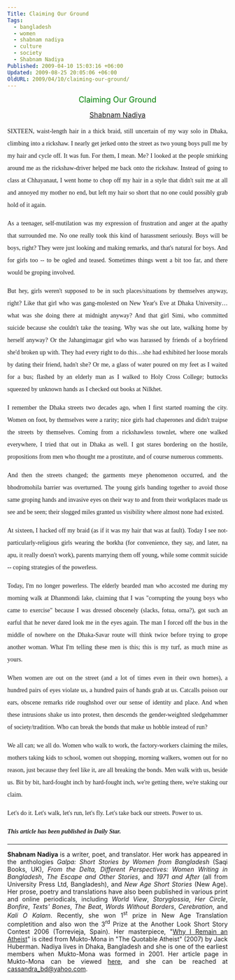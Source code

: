 ```yaml
---
Title: Claiming Our Ground
Tags:
  - bangladesh
  - women
  - shabnam nadiya
  - culture
  - society
  - Shabnam Nadiya
Published: 2009-04-10 15:03:16 +06:00
Updated: 2009-08-25 20:05:06 +06:00
OldURL: 2009/04/10/claiming-our-ground/
---
```


<p align="center"><span style="font-size: large; color: #008000;">Claiming Our Ground</span></p>
<p align="center"><span style="font-size: medium; color: #000080;"><a href="https://muktomona.com/Articles/nadiya/">Shabnam Nadiya</a></span></p>
<p style="line-height: 200%;" align="justify"><span style="font-family: Verdana;">SIXTEEN, waist-length hair in a thick braid, still uncertain of my way solo in Dhaka, climbing into a rickshaw. I nearly get jerked onto the street as two young boys pull me by my hair and cycle off. It was fun. For them, I mean. Me? I looked at the people smirking around me as the rickshaw-driver helped me back onto the rickshaw. Instead of going to class at Chhayanaut, I went home to chop off my hair in a style that didn't suit me at all and annoyed my mother no end, but left my hair so short that no one could possibly grab hold of it again. </span></p>
<p style="line-height: 200%;" align="justify"><span style="font-family: Verdana;">As a teenager, self-mutilation was my expression of frustration and anger at the apathy that surrounded me. No one really took this kind of harassment seriously. Boys will be boys, right? They were just looking and making remarks, and that's natural for boys. And for girls too -- to be ogled and teased. Sometimes things went a bit too far, and there would be groping involved. </span></p>
<p style="line-height: 200%;" align="justify"><span style="font-family: Verdana;">But hey, girls weren't supposed to be in such places/situations by themselves anyway, right? Like that girl who was gang-molested on New Year's Eve at Dhaka University…what was she doing there at midnight anyway? And that girl Simi, who committed suicide because she couldn't take the teasing. Why was she out late, walking home by herself anyway? Or the Jahangirnagar girl who was harassed by friends of a boyfriend she'd broken up with. They had every right to do this…she had exhibited her loose morals by dating their friend, hadn't she? Or me, a glass of water poured on my feet as I waited for a bus; flashed by an elderly man as I walked to Holy Cross College; buttocks squeezed by unknown hands as I checked out books at Nilkhet. </span></p>
<p style="line-height: 200%;" align="justify"><span style="font-family: Verdana;">I remember the Dhaka streets two decades ago, when I first started roaming the city. Women on foot, by themselves were a rarity; nice girls had chaperones and didn't traipse the streets by themselves. Coming from a rickshawless townlet, where one walked everywhere, I tried that out in Dhaka as well. I got stares bordering on the hostile, propositions from men who thought me a prostitute, and of course numerous comments. </span></p>
<p style="line-height: 200%;" align="justify"><span style="font-family: Verdana;">And then the streets changed; the garments meye phenomenon occurred, and the bhodromohila barrier was overturned. The young girls banding together to avoid those same groping hands and invasive eyes on their way to and from their workplaces made us see and be seen; their slogged miles granted us visibility where almost none had existed. </span></p>
<p style="line-height: 200%;" align="justify"><span style="font-family: Verdana;">At sixteen, I hacked off my braid (as if it was my hair that was at fault). Today I see not-particularly-religious girls wearing the borkha (for convenience, they say, and later, na apu, it really doesn't work), parents marrying them off young, while some commit suicide -- coping strategies of the powerless. </span></p>
<p style="line-height: 200%;" align="justify"><span style="font-family: Verdana;">Today, I'm no longer powerless. The elderly bearded man who accosted me during my morning walk at Dhanmondi lake, claiming that I was "corrupting the young boys who came to exercise" because I was dressed obscenely (slacks, fotua, orna?), got such an earful that he never dared look me in the eyes again. The man I forced off the bus in the middle of nowhere on the Dhaka-Savar route will think twice before trying to grope another woman. What I'm telling these men is this; this is my turf, as much mine as yours. </span></p>
<p style="line-height: 200%;" align="justify"><span style="font-family: Verdana;">When women are out on the street (and a lot of times even in their own homes), a hundred pairs of eyes violate us, a hundred pairs of hands grab at us. Catcalls poison our ears, obscene remarks ride roughshod over our sense of identity and place. And when these intrusions shake us into protest, then descends the gender-weighted sledgehammer of society/tradition. Who can break the bonds that make us hobble instead of run?</span></p>
<p style="line-height: 200%;" align="justify"><span style="font-family: Verdana;">We all can; we all do. Women who walk to work, the factory-workers claiming the miles, mothers taking kids to school, women out shopping, morning walkers, women out for no reason, just because they feel like it, are all breaking the bonds. Men walk with us, beside us. Bit by bit, hard-fought inch by hard-fought inch, we're getting there, we're staking our claim. </span></p>
<p style="line-height: 200%;" align="justify"><span style="font-family: Verdana;">Let's do it. Let's walk, let's run, let's fly. Let's take back our streets. Power to us.</span></p>
<p style="line-height: 200%;" align="justify"><em><strong><span style="font-family: Verdana;">This article has been published in Daily Star. </span></strong></em></p>

<hr />
<p align="justify"><strong>Shabnam Nadiya</strong> is a writer, poet, and translator. Her work has appeared in the anthologies <em>Galpa: Short Stories by Women from Bangladesh</em> (Saqi Books, UK), <em>From the Delta, Different Perspectives: Women Writing in Bangladesh</em>, <em>The Escape and Other Stories</em>, and <em>1971 and After</em> (all from University Press Ltd, Bangladesh), and <em>New Age Short Stories</em> (New Age). Her prose, poetry and translations have also been published in various print and online periodicals, including <em>World View</em>, <em>Storyglossia</em>, <em>Her Circle</em>, <em>Bonfire</em>, <em>Texts' Bones</em>, <em>The Beat</em>, <em>Words Without Borders</em>, <em>Cerebration</em>, and <em>Kali O Kalam</em>. Recently, she won 1<sup>st</sup> prize in New Age Translation completition and also won the 3<sup>rd</sup> Prize at the Another Look Short Story Contest 2006 (Torrevieja, Spain). Her masterpiece, "<a href="https://muktomona.com/Articles/nadiya/why_atheist.htm">Why I Remain an Atheist</a>" is cited from Mukto-Mona in "The Quotable Atheist" (2007) by Jack Huberman. Nadiya lives in Dhaka, Bangladesh and she is one of the earliest members when Mukto-Mona was formed in 2001. Her article page in Mukto-Mona can be viewed <a href="https://muktomona.com/Articles/nadiya/index.htm">here</a>, and she can be reached at <a href="mailto:cassandra_bd@yahoo.com">cassandra_bd@yahoo.com</a>.</p>
